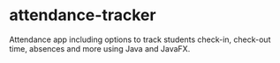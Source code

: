 # attendance-tracker
Attendance app including options to track students check-in, check-out time, absences and more using Java and JavaFX.

